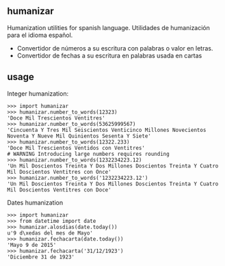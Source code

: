 humanizar
--------

Humanization utilities for spanish language. 
Utilidades de humanización para el idioma español.

- Convertidor de números a su escritura con palabras o valor en letras.
- Convertidor de fechas a su escritura en palabras usada en cartas

usage
-----

Integer humanization:

    >>> import humanizar
    >>> humanizar.number_to_words(12323)
    'Doce Mil Trescientos Ventitres'
    >>> humanizar.number_to_words(53625999567)
    'Cincuenta Y Tres Mil Seiscientos Venticinco Millones Novecientos Noventa Y Nueve Mil Quinientos Sesenta Y Siete'
    >>> humanizar.number_to_words(12322.233)
    'Doce Mil Trescientos Ventidos con Ventitres'
    # WARNING Introducing large numbers requires rounding
    >>> humanizar.number_to_words(1232234223.12)
    'Un Mil Doscientos Treinta Y Dos Millones Doscientos Treinta Y Cuatro Mil Doscientos Ventitres con Once'
    >>> humanizar.number_to_words('1232234223.12')
    'Un Mil Doscientos Treinta Y Dos Millones Doscientos Treinta Y Cuatro Mil Doscientos Ventitres con Doce'

Dates humanization
    
    >>> import humanizar
    >>> from datetime import date
    >>> humanizar.alosdias(date.today())
    u'9 d\xedas del mes de Mayo'
    >>> humanizar.fechacarta(date.today())
    'Mayo 9 de 2015'
    >>> humanizar.fechacarta('31/12/1923')
    'Diciembre 31 de 1923'
